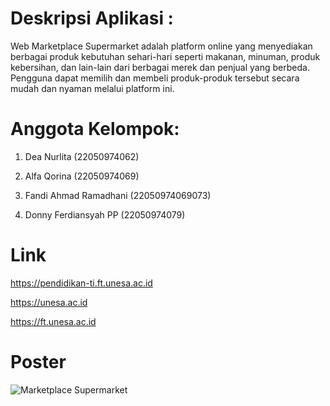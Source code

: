 # Deskripsi Aplikasi : 

Web Marketplace Supermarket adalah platform online yang menyediakan berbagai produk kebutuhan sehari-hari
seperti makanan, minuman, produk kebersihan, dan lain-lain dari berbagai merek dan penjual yang berbeda.
Pengguna dapat memilih dan membeli produk-produk tersebut secara mudah dan nyaman melalui platform ini.

# Anggota Kelompok:

1. Dea Nurlita (22050974062) 

2. Alfa Qorina (22050974069) 

3. Fandi Ahmad Ramadhani (22050974069073)

4. Donny Ferdiansyah PP (22050974079)

# Link

https://pendidikan-ti.ft.unesa.ac.id

https://unesa.ac.id

https://ft.unesa.ac.id

# Poster

![Marketplace Supermarket](https://github.com/DFerdiansyah03/Marketplace-Supermarket/assets/111141667/3d3f588a-c5e0-4bcb-818c-d2528a4c6b17)
